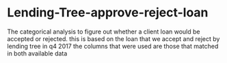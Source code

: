 # Lending-Tree-approve-reject-loan
The categorical analysis to figure out whether a client loan would be accepted or rejected. 
this is based on the loan that we accept and reject by lending tree in q4 2017
the columns that were used are those that matched in both available data
